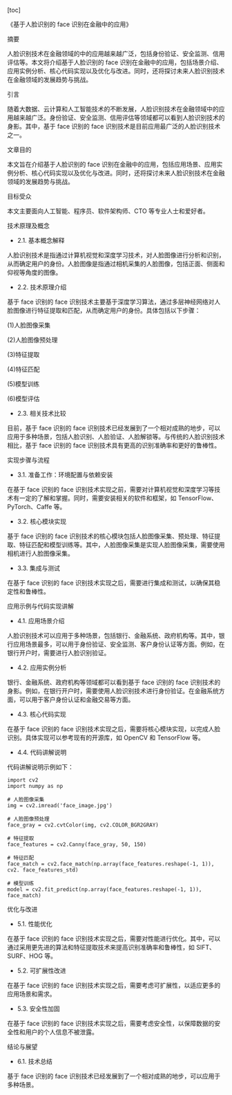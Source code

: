 
[toc]                    
                
                
《基于人脸识别的 face 识别在金融中的应用》

摘要

人脸识别技术在金融领域的中的应用越来越广泛，包括身份验证、安全监测、信用评估等。本文将介绍基于人脸识别的 face 识别在金融中的应用，包括场景介绍、应用实例分析、核心代码实现以及优化与改进。同时，还将探讨未来人脸识别技术在金融领域的发展趋势与挑战。

引言

随着大数据、云计算和人工智能技术的不断发展，人脸识别技术在金融领域中的应用越来越广泛。身份验证、安全监测、信用评估等领域都可以看到人脸识别技术的身影。其中，基于 face 识别的 face 识别技术是目前应用最广泛的人脸识别技术之一。

文章目的

本文旨在介绍基于人脸识别的 face 识别在金融中的应用，包括应用场景、应用实例分析、核心代码实现以及优化与改进。同时，还将探讨未来人脸识别技术在金融领域的发展趋势与挑战。

目标受众

本文主要面向人工智能、程序员、软件架构师、CTO 等专业人士和爱好者。

技术原理及概念

- 2.1. 基本概念解释

人脸识别技术是指通过计算机视觉和深度学习技术，对人脸图像进行分析和识别，从而确定用户的身份。人脸图像是指通过相机采集的人脸图像，包括正面、侧面和仰视等角度的图像。

- 2.2. 技术原理介绍

基于 face 识别的 face 识别技术主要基于深度学习算法，通过多层神经网络对人脸图像进行特征提取和匹配，从而确定用户的身份。具体包括以下步骤：

(1)人脸图像采集

(2)人脸图像预处理

(3)特征提取

(4)特征匹配

(5)模型训练

(6)模型评估

- 2.3. 相关技术比较

目前，基于 face 识别的 face 识别技术已经发展到了一个相对成熟的地步，可以应用于多种场景，包括人脸识别、人脸验证、人脸解锁等。与传统的人脸识别技术相比，基于 face 识别的 face 识别技术具有更高的识别准确率和更好的鲁棒性。

实现步骤与流程

- 3.1. 准备工作：环境配置与依赖安装

在基于 face 识别的 face 识别技术实现之前，需要对计算机视觉和深度学习等技术有一定的了解和掌握。同时，需要安装相关的软件和框架，如 TensorFlow、PyTorch、Caffe 等。

- 3.2. 核心模块实现

基于 face 识别的 face 识别技术的核心模块包括人脸图像采集、预处理、特征提取、特征匹配和模型训练等。其中，人脸图像采集是实现人脸图像采集，需要使用相机进行人脸图像采集。

- 3.3. 集成与测试

在基于 face 识别的 face 识别技术实现之后，需要进行集成和测试，以确保其稳定性和鲁棒性。

应用示例与代码实现讲解

- 4.1. 应用场景介绍

人脸识别技术可以应用于多种场景，包括银行、金融系统、政府机构等。其中，银行应用场景最多，可以用于身份验证、安全监测、客户身份认证等方面。例如，在银行开户时，需要进行人脸识别验证。

- 4.2. 应用实例分析

银行、金融系统、政府机构等领域都可以看到基于 face 识别的 face 识别技术的身影。例如，在银行开户时，需要使用人脸识别技术进行身份验证。在金融系统方面，可以用于客户身份认证和金融交易等方面。

- 4.3. 核心代码实现

在基于 face 识别的 face 识别技术实现之后，需要将核心模块实现，以完成人脸识别。具体实现可以参考现有的开源库，如 OpenCV 和 TensorFlow 等。

- 4.4. 代码讲解说明

代码讲解说明示例如下：

```
import cv2
import numpy as np

# 人脸图像采集
img = cv2.imread('face_image.jpg')

# 人脸图像预处理
face_gray = cv2.cvtColor(img, cv2.COLOR_BGR2GRAY)

# 特征提取
face_features = cv2.Canny(face_gray, 50, 150)

# 特征匹配
face_match = cv2.face_match(np.array(face_features.reshape(-1, 1)), cv2. face_features_std)

# 模型训练
model = cv2.fit_predict(np.array(face_features.reshape(-1, 1)), face_match)
```

优化与改进

- 5.1. 性能优化

在基于 face 识别的 face 识别技术实现之后，需要对性能进行优化。其中，可以通过采用更先进的算法和特征提取技术来提高识别准确率和鲁棒性，如 SIFT、SURF、HOG 等。

- 5.2. 可扩展性改进

在基于 face 识别的 face 识别技术实现之后，需要考虑可扩展性，以适应更多的应用场景和需求。

- 5.3. 安全性加固

在基于 face 识别的 face 识别技术实现之后，需要考虑安全性，以保障数据的安全性和用户的个人信息不被泄露。

结论与展望

- 6.1. 技术总结

基于 face 识别的 face 识别技术已经发展到了一个相对成熟的地步，可以应用于多种场景。

